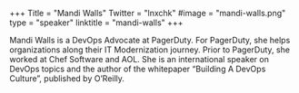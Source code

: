 +++
Title = "Mandi Walls"
Twitter = "lnxchk"
#image = "mandi-walls.png"
type = "speaker"
linktitle = "mandi-walls"
+++

Mandi Walls is a DevOps Advocate at PagerDuty. For PagerDuty, she helps organizations along their IT Modernization journey. Prior to PagerDuty, she worked at Chef Software and AOL. She is an international speaker on DevOps topics and the author of the whitepaper “Building A DevOps Culture”, published by O’Reilly. 

